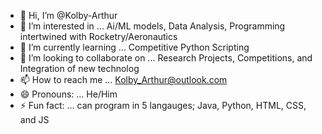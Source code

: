 - 👋 Hi, I’m @Kolby-Arthur
- 👀 I’m interested in ... Ai/ML models, Data Analysis, Programming intertwined with Rocketry/Aeronautics
- 🌱 I’m currently learning ... Competitive Python Scripting
- 💞️ I’m looking to collaborate on ... Research Projects, Competitions, and Integration of new technolog
- 📫 How to reach me ... Kolby_Arthur@outlook.com
- 😄 Pronouns: ... He/Him
- ⚡ Fun fact: ... can program in 5 langauges; Java, Python, HTML, CSS, and JS

<!---
Kolby-Arthur/Kolby-Arthur is a ✨ special ✨ repository because its `README.md` (this file) appears on your GitHub profile.
You can click the Preview link to take a look at your changes.
--->
